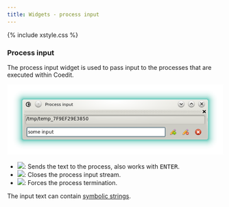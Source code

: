 ```yaml
---
title: Widgets - process input
---
```


{% include xstyle.css %}

### Process input

The process input widget is used to pass input to the processes that are executed within Coedit.

![](img/process_input.png)

- <img src="{%include icurl%}other/pencil_go.png" class="tlbric"/>: Sends the text to the process, also works with <kbd>ENTER</kbd>.
- <img src="{%include icurl%}other/pencil_delete.png" class="tlbric"/>: Closes the process input stream.
- <img src="{%include icurl%}other/cancel.png" class="tlbric"/>: Forces the process termination.

The input text can contain [symbolic strings](features_symbolic_strings).

